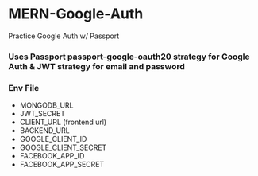 # MERN-Google-Auth
Practice Google Auth w/ Passport


### Uses Passport passport-google-oauth20 strategy for Google Auth & JWT strategy for email and password



### Env File
- MONGODB_URL
- JWT_SECRET
- CLIENT_URL (frontend url)
- BACKEND_URL
- GOOGLE_CLIENT_ID
- GOOGLE_CLIENT_SECRET
- FACEBOOK_APP_ID
- FACEBOOK_APP_SECRET
